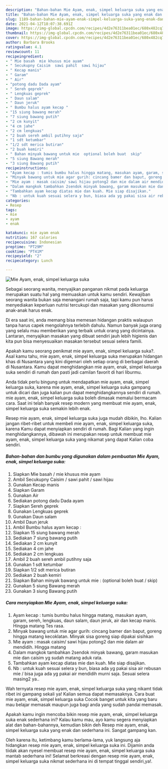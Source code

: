 ```yaml
---
description: "Bahan-bahan Mie Ayam, enak, simpel keluarga suka yang enak dan Mudah Dibuat"
title: "Bahan-bahan Mie Ayam, enak, simpel keluarga suka yang enak dan Mudah Dibuat"
slug: 1189-bahan-bahan-mie-ayam-enak-simpel-keluarga-suka-yang-enak-dan-mudah-dibuat
date: 2021-04-12T18:07:38.691Z
image: https://img-global.cpcdn.com/recipes/4d2e76311bea01ec/680x482cq70/mie-ayam-enak-simpel-keluarga-suka-foto-resep-utama.jpg
thumbnail: https://img-global.cpcdn.com/recipes/4d2e76311bea01ec/680x482cq70/mie-ayam-enak-simpel-keluarga-suka-foto-resep-utama.jpg
cover: https://img-global.cpcdn.com/recipes/4d2e76311bea01ec/680x482cq70/mie-ayam-enak-simpel-keluarga-suka-foto-resep-utama.jpg
author: Barbara Brooks
ratingvalue: 4.1
reviewcount: 11
recipeingredient:
- " Mie basah  mie khusus mie ayam"
- " Secukupny Caisim  sawi pahit  sawi hijau"
- " Kecap manis"
- " Garam"
- " Air"
- "potong dadu Dada ayam"
- " Sereh geprek"
- " Lengkuas geprek"
- " Daun salam"
- " Daun jeruk"
- " Bumbu halus ayam kecap "
- "15 siung bawang merah"
- "7 siung bawang putih"
- "2 cm kunyit"
- "4 cm jahe"
- "2 cm lengkuas"
- "2 buah sereh ambil putihny saja"
- "1 sdt ketumbar"
- "1/2 sdt merica butiran"
- "2 buah kemiri"
- " Bahan minyak bawang untuk mie  optional boleh buat  skip"
- "5 siung Bawang merah"
- "3 siung Bawang putih"
recipeinstructions:
- "Ayam kecap : tumis bumbu halus hingga matang, masukan ayam, garam, sereh, lengkuas, daun salam, daun jeruk, air dan kecap manis. Hingga matang Tes rasa."
- "Minyak bawang untuk mie agar gurih: cincang bamer dan baput, goreng hingga matang kecoklatan. Minyak sisa goreng siap dipakai sisihkan"
- "Mie ayam : masak caisim/ sawi hijau potong2 dan mie dalam air mendidih. Hingga matang"
- "Dalam mangkok tambahkan 2sendok minyak bawang, garam masukan mie dan caisim yg sudah matang aduk rata."
- "Tambahkan ayam kecap diatas mie dan kuah. Mie siap disajikan."
- "Nb : untuk kuah sesuai selera y bun, biasa ada yg pakai sisa air rebusan mie / bisa juga ada yg pakai air mendidih murni saja. Sesuai selera masing2 ya.."
categories:
- Resep
tags:
- mie
- ayam
- enak

katakunci: mie ayam enak 
nutrition: 167 calories
recipecuisine: Indonesian
preptime: "PT29M"
cooktime: "PT41M"
recipeyield: "2"
recipecategory: Lunch

---
```



![Mie Ayam, enak, simpel keluarga suka](https://img-global.cpcdn.com/recipes/4d2e76311bea01ec/680x482cq70/mie-ayam-enak-simpel-keluarga-suka-foto-resep-utama.jpg)

Sebagai seorang wanita, menyajikan panganan nikmat pada keluarga merupakan suatu hal yang memuaskan untuk kamu sendiri. Kewajiban seorang  wanita bukan saja menangani rumah saja, tapi kamu pun harus menyediakan keperluan nutrisi tercukupi dan masakan yang dikonsumsi anak-anak harus enak.

Di era  saat ini, anda memang bisa memesan hidangan praktis walaupun tanpa harus capek mengolahnya terlebih dahulu. Namun banyak juga orang yang selalu mau memberikan yang terbaik untuk orang yang dicintainya. Lantaran, menyajikan masakan yang dibuat sendiri jauh lebih higienis dan kita pun bisa menyesuaikan masakan tersebut sesuai selera famili. 



Apakah kamu seorang penikmat mie ayam, enak, simpel keluarga suka?. Asal kamu tahu, mie ayam, enak, simpel keluarga suka merupakan hidangan khas di Nusantara yang kini digemari oleh setiap orang di berbagai daerah di Nusantara. Kamu dapat menghidangkan mie ayam, enak, simpel keluarga suka sendiri di rumah dan pasti jadi camilan favorit di hari liburmu.

Anda tidak perlu bingung untuk mendapatkan mie ayam, enak, simpel keluarga suka, karena mie ayam, enak, simpel keluarga suka gampang untuk dicari dan juga kalian pun dapat menghidangkannya sendiri di rumah. mie ayam, enak, simpel keluarga suka boleh dimasak memalui bermacam cara. Saat ini telah banyak resep modern yang membuat mie ayam, enak, simpel keluarga suka semakin lebih enak.

Resep mie ayam, enak, simpel keluarga suka juga mudah dibikin, lho. Kalian jangan ribet-ribet untuk membeli mie ayam, enak, simpel keluarga suka, karena Kamu dapat menyiapkan sendiri di rumah. Bagi Kalian yang ingin menghidangkannya, dibawah ini merupakan resep untuk membuat mie ayam, enak, simpel keluarga suka yang nikamat yang dapat Kalian coba sendiri.

<!--inarticleads1-->

##### Bahan-bahan dan bumbu yang digunakan dalam pembuatan Mie Ayam, enak, simpel keluarga suka:

1. Siapkan  Mie basah / mie khusus mie ayam
1. Ambil  Secukupny Caisim / sawi pahit / sawi hijau
1. Gunakan  Kecap manis
1. Siapkan  Garam
1. Gunakan  Air
1. Sediakan potong dadu Dada ayam
1. Siapkan  Sereh geprek
1. Gunakan  Lengkuas geprek
1. Gunakan  Daun salam
1. Ambil  Daun jeruk
1. Ambil  Bumbu halus ayam kecap :
1. Siapkan 15 siung bawang merah
1. Sediakan 7 siung bawang putih
1. Sediakan 2 cm kunyit
1. Sediakan 4 cm jahe
1. Sediakan 2 cm lengkuas
1. Ambil 2 buah sereh ambil putihny saja
1. Gunakan 1 sdt ketumbar
1. Siapkan 1/2 sdt merica butiran
1. Sediakan 2 buah kemiri
1. Siapkan  Bahan minyak bawang untuk mie : (optional boleh buat / skip)
1. Gunakan 5 siung Bawang merah
1. Gunakan 3 siung Bawang putih




<!--inarticleads2-->

##### Cara menyiapkan Mie Ayam, enak, simpel keluarga suka:

1. Ayam kecap : tumis bumbu halus hingga matang, masukan ayam, garam, sereh, lengkuas, daun salam, daun jeruk, air dan kecap manis. Hingga matang Tes rasa.
1. Minyak bawang untuk mie agar gurih: cincang bamer dan baput, goreng hingga matang kecoklatan. Minyak sisa goreng siap dipakai sisihkan
1. Mie ayam : masak caisim/ sawi hijau potong2 dan mie dalam air mendidih. Hingga matang
1. Dalam mangkok tambahkan 2sendok minyak bawang, garam masukan mie dan caisim yg sudah matang aduk rata.
1. Tambahkan ayam kecap diatas mie dan kuah. Mie siap disajikan.
1. Nb : untuk kuah sesuai selera y bun, biasa ada yg pakai sisa air rebusan mie / bisa juga ada yg pakai air mendidih murni saja. Sesuai selera masing2 ya..




Wah ternyata resep mie ayam, enak, simpel keluarga suka yang nikamt tidak ribet ini gampang sekali ya! Kalian semua dapat memasaknya. Cara buat mie ayam, enak, simpel keluarga suka Cocok banget untuk kita yang baru mau belajar memasak maupun juga bagi anda yang sudah pandai memasak.

Apakah kamu ingin mencoba bikin resep mie ayam, enak, simpel keluarga suka enak sederhana ini? Kalau kamu mau, ayo kamu segera menyiapkan alat dan bahan-bahannya, kemudian bikin deh Resep mie ayam, enak, simpel keluarga suka yang enak dan sederhana ini. Sangat gampang kan. 

Oleh karena itu, ketimbang kamu berlama-lama, yuk langsung aja hidangkan resep mie ayam, enak, simpel keluarga suka ini. Dijamin anda tiidak akan nyesel membuat resep mie ayam, enak, simpel keluarga suka mantab sederhana ini! Selamat berkreasi dengan resep mie ayam, enak, simpel keluarga suka nikmat sederhana ini di tempat tinggal sendiri,ya!.

